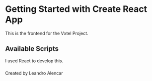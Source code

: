 # Getting Started with Create React App

This is the frontend for the Vxtel Project.

## Available Scripts

I used React to develop this.

###
Created by Leandro Alencar
